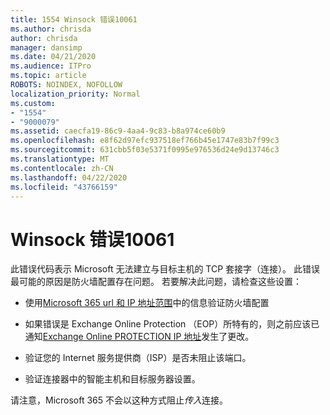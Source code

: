 ```yaml
---
title: 1554 Winsock 错误10061
ms.author: chrisda
author: chrisda
manager: dansimp
ms.date: 04/21/2020
ms.audience: ITPro
ms.topic: article
ROBOTS: NOINDEX, NOFOLLOW
localization_priority: Normal
ms.custom:
- "1554"
- "9000079"
ms.assetid: caecfa19-86c9-4aa4-9c83-b8a974ce60b9
ms.openlocfilehash: e8f62d97efc937518ef766b45e1747e83b7f99c3
ms.sourcegitcommit: 631cbb5f03e5371f0995e976536d24e9d13746c3
ms.translationtype: MT
ms.contentlocale: zh-CN
ms.lasthandoff: 04/22/2020
ms.locfileid: "43766159"
---
```

# <a name="winsock-error-10061"></a>Winsock 错误10061

此错误代码表示 Microsoft 无法建立与目标主机的 TCP 套接字（连接）。 此错误最可能的原因是防火墙配置存在问题。 若要解决此问题，请检查这些设置：

- 使用[Microsoft 365 url 和 IP 地址范围](https://docs.microsoft.com/office365/enterprise/urls-and-ip-address-ranges)中的信息验证防火墙配置

- 如果错误是 Exchange Online Protection （EOP）所特有的，则之前应该已通知[Exchange Online PROTECTION IP 地址](https://docs.microsoft.com/office365/SecurityCompliance/eop/exchange-online-protection-ip-addresses)发生了更改。

- 验证您的 Internet 服务提供商（ISP）是否未阻止该端口。

- 验证连接器中的智能主机和目标服务器设置。

请注意，Microsoft 365 不会以这种方式阻止*传入*连接。
